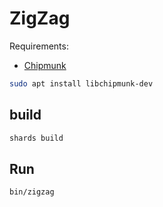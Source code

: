 # ZigZag

Requirements:

- [Chipmunk](https://github.com/slembcke/Chipmunk2D)

```sh
sudo apt install libchipmunk-dev
```

## build

```sh
shards build
```

## Run

```sh
bin/zigzag
```
